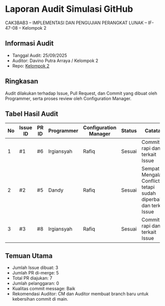 # Laporan Audit Simulasi GitHub
CAK3BAB3 – IMPLEMENTASI DAN PENGUJIAN PERANGKAT LUNAK – IF-47-08 – Kelompok 2

## Informasi Audit
- Tanggal Audit: 25/09/2025
- Auditor: Davino Putra Arraya / Kelompok 2
- Repo: [Kelompok 2](README.md)

## Ringkasan
Audit dilakukan terhadap Issue, Pull Request, dan Commit yang dibuat oleh Programmer, serta proses review oleh Configuration Manager.

## Tabel Hasil Audit
| No | Issue ID | PR ID | Programmer | Configuration Manager | Status       | Catatan                                                                 |
|----|----------|-------|------------|-----------------------|--------------|-------------------------------------------------------------------------|
| 1  | #1       | #6    | Irgiansyah | Rafiq                 | Sesuai       | Commit rapi dan terkait Issue                                           |
| 2  | #2       | #5    | Dandy      | Rafiq                 | Sesuai       | Sempat Mengalami Conflict tetapi sudah diperbaiki dan terkait Issue     |
| 3  | #3       | #8    | Irgiansyah | Rafiq                 | Sesuai       | Commit rapi dan terkait Issue                                           |

## Temuan Utama
- Jumlah Issue dibuat: 3
- Jumlah PR di-merge: 5
- Total PR diajukan: 7
- Jumlah pelanggaran: 0
- Kualitas commit message: Baik
- Rekomendasi Auditor: CM dan Auditor membuat branch baru untuk kebersihan commit di main.
